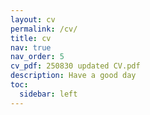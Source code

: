 ```yaml
---
layout: cv
permalink: /cv/
title: cv
nav: true
nav_order: 5
cv_pdf: 250830 updated CV.pdf
description: Have a good day
toc:
  sidebar: left
---
```

